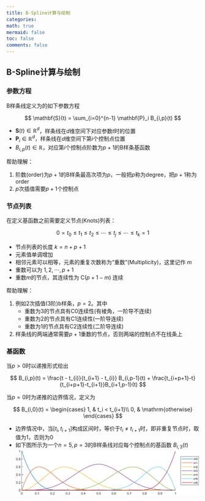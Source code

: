 ```yaml
---
title: B-Spline计算与绘制
categories:
math: true
mermaid: false
toc: false
comments: false
---
```


## B-Spline计算与绘制

### 参数方程

B样条线定义为的如下参数方程

$$
\mathbf{S}(t) = \sum_{i=0}^{n-1} \mathbf{P}_i B_{i,p}(t)
$$

- $\mathbf{S}(t)\in \mathbb{R}^d$，样条线在$d$维空间下对应参数$t$时的位置
- $\mathbf{P}_i\in \mathbb{R}^d$，样条线在$d$维空间下第$i$个控制点位置
- $B_{i,p}(t)\in \mathbb{R}$，对应第$i$个控制点阶数为$p+1$的B样条基函数


帮助理解：
1. 阶数(order)为$p+1$的B样条最高次项为$p$，一般把$p$称为degree，把$p+1$称为order
2. $p$次插值需要$p+1$个控制点

### 节点列表

在定义基函数之前需要定义节点(Knots)列表：

$$
    0=t_0 \le t_1  \le t_2 \le \cdots \le t_j \le \cdots \le t_k = 1
$$

- 节点列表的长度 $k=n+p+1$
- 元素值单调增加
- 相邻元素可以相等，元素的重复次数称为“重数”(Multiplicity)，这里记作 $m$ 
- 重数可以为 $1,2,\cdots,p+1$ 
- 重数$m$的节点，其连续性为 $\mathrm{C}(p+1-m)$ 连续

帮助理解：
1. 例如2次插值(3阶)b样条，$p=2$。其中
   - 重数为$3$的节点具有C0连续性(有棱角，一阶导不连续)
   - 重数为$2$的节点具有C1连续性(一阶导连续)
   - 重数为$1$的节点具有C2连续性(二阶导连续)
2. 样条线的两端通常需要$p+1$重数的节点，否则两端的控制点不在线条上

### 基函数

当$p>0$时以递推形式给出

$$
    B_{i,p}(t) = \frac{t - t_{i}}{t_{i+1} - t_{i}} B_{i,p-1}(t) + \frac{t_{i+p+1}-t}{t_{i+p+1}-t_{i+1}}B_{i+1,p-1}(t)
$$

当$p=0$时为递推的边界情况，定义为

$$
B_{i,0}(t) = 
\begin{cases}
1, & t_i < t_{i+1}\\
0, & \mathrm{otherwise}
\end{cases}
$$

- 边界情况中，当$[t_i, t_{i+1}]$构成区间时，等价于$t_i\not=t_{i+1}$时，即非重复节点时，取值为1，否则为0
- 如下图所示为一个$n=5,p=3$的B样条线对应每个控制点的基函数 $B_{i,3}(t)$ 
  ![b样条基函数组](/assets/images/b样条基函数组.png)
